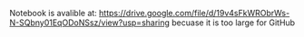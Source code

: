 Notebook is avalible at: https://drive.google.com/file/d/19v4sFkWRObrWs-N-SQbny01EqODoNSsz/view?usp=sharing
becuase it is too large for GitHub
